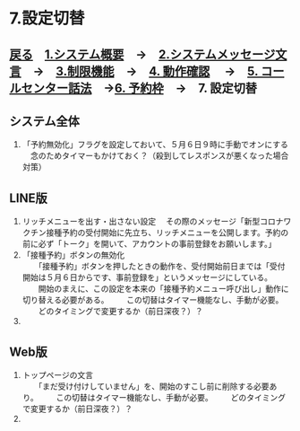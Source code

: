 # 7.設定切替  
## [戻る](https://github.com/78tch/VaccineYoyaku)　[1.システム概要](https://github.com/78tch/VaccineYoyaku/blob/main/1About/1-1About.md)　→　[2.システムメッセージ文言](https://github.com/78tch/VaccineYoyaku/blob/main/2SystemMessage/2-1LINE.md)　→　[3.制限機能](https://github.com/78tch/VaccineYoyaku/blob/main/3Limit/3-1Limit.md)　→　[4. 動作確認](https://github.com/78tch/VaccineYoyaku/blob/main/4Check/4-1Check.md) 　→　[5. コールセンター話法](https://github.com/78tch/VaccineYoyaku/blob/main/5Callcenter/5-1Callcenter.md)　→[6. 予約枠](https://github.com/78tch/VaccineYoyaku/blob/main/6Timetable/6-1Timetable.md)　→　7. 設定切替  
## システム全体  
1. 「予約無効化」フラグを設定しておいて、５月６日９時に手動でオンにする
　念のためタイマーもかけておく？（殺到してレスポンスが悪くなった場合対策）

## LINE版
1. リッチメニューを出す・出さない設定
　その際のメッセージ「新型コロナワクチン接種予約の受付開始に先立ち、リッチメニューを公開します。予約の前に必ず「トーク」を開いて、アカウントの事前登録をお願いします。」
2. 「接種予約」ボタンの無効化  
　　「接種予約」ボタンを押したときの動作を、受付開始前日までは「受付開始は５月６日からです、事前登録を」というメッセージにしている。
　　開始のまえに、この設定を本来の「接種予約メニュー呼び出し」動作に切り替える必要がある。
　　この切替はタイマー機能なし、手動が必要。
　　どのタイミングで変更するか（前日深夜？）？
3. 

## Web版  
1. トップページの文言  
　　「まだ受け付けしていません」を、開始のすこし前に削除する必要あり。
　　この切替はタイマー機能なし、手動が必要。
　　どのタイミングで変更するか（前日深夜？）？
2. 
